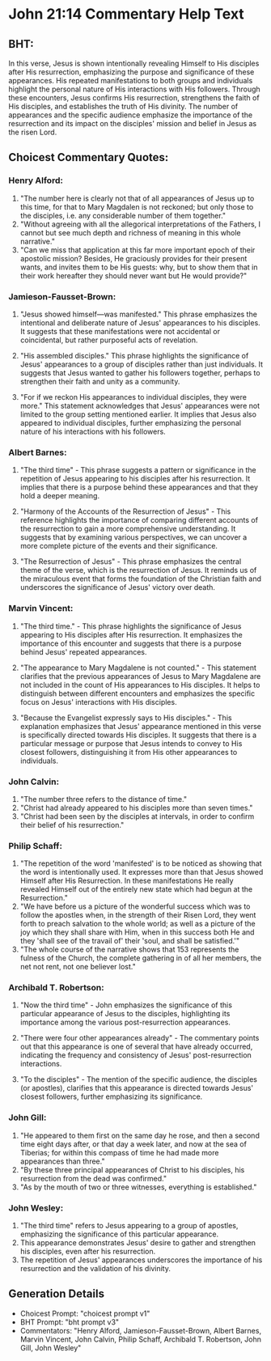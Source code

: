 # John 21:14 Commentary Help Text

## BHT:
In this verse, Jesus is shown intentionally revealing Himself to His disciples after His resurrection, emphasizing the purpose and significance of these appearances. His repeated manifestations to both groups and individuals highlight the personal nature of His interactions with His followers. Through these encounters, Jesus confirms His resurrection, strengthens the faith of His disciples, and establishes the truth of His divinity. The number of appearances and the specific audience emphasize the importance of the resurrection and its impact on the disciples' mission and belief in Jesus as the risen Lord.

## Choicest Commentary Quotes:
### Henry Alford:
1. "The number here is clearly not that of all appearances of Jesus up to this time, for that to Mary Magdalen is not reckoned; but only those to the disciples, i.e. any considerable number of them together."
2. "Without agreeing with all the allegorical interpretations of the Fathers, I cannot but see much depth and richness of meaning in this whole narrative."
3. "Can we miss that application at this far more important epoch of their apostolic mission? Besides, He graciously provides for their present wants, and invites them to be His guests: why, but to show them that in their work hereafter they should never want but He would provide?"

### Jamieson-Fausset-Brown:
1. "Jesus showed himself—was manifested." This phrase emphasizes the intentional and deliberate nature of Jesus' appearances to his disciples. It suggests that these manifestations were not accidental or coincidental, but rather purposeful acts of revelation.

2. "His assembled disciples." This phrase highlights the significance of Jesus' appearances to a group of disciples rather than just individuals. It suggests that Jesus wanted to gather his followers together, perhaps to strengthen their faith and unity as a community.

3. "For if we reckon His appearances to individual disciples, they were more." This statement acknowledges that Jesus' appearances were not limited to the group setting mentioned earlier. It implies that Jesus also appeared to individual disciples, further emphasizing the personal nature of his interactions with his followers.

### Albert Barnes:
1. "The third time" - This phrase suggests a pattern or significance in the repetition of Jesus appearing to his disciples after his resurrection. It implies that there is a purpose behind these appearances and that they hold a deeper meaning.

2. "Harmony of the Accounts of the Resurrection of Jesus" - This reference highlights the importance of comparing different accounts of the resurrection to gain a more comprehensive understanding. It suggests that by examining various perspectives, we can uncover a more complete picture of the events and their significance.

3. "The Resurrection of Jesus" - This phrase emphasizes the central theme of the verse, which is the resurrection of Jesus. It reminds us of the miraculous event that forms the foundation of the Christian faith and underscores the significance of Jesus' victory over death.

### Marvin Vincent:
1. "The third time." - This phrase highlights the significance of Jesus appearing to His disciples after His resurrection. It emphasizes the importance of this encounter and suggests that there is a purpose behind Jesus' repeated appearances.

2. "The appearance to Mary Magdalene is not counted." - This statement clarifies that the previous appearances of Jesus to Mary Magdalene are not included in the count of His appearances to His disciples. It helps to distinguish between different encounters and emphasizes the specific focus on Jesus' interactions with His disciples.

3. "Because the Evangelist expressly says to His disciples." - This explanation emphasizes that Jesus' appearance mentioned in this verse is specifically directed towards His disciples. It suggests that there is a particular message or purpose that Jesus intends to convey to His closest followers, distinguishing it from His other appearances to individuals.

### John Calvin:
1. "The number three refers to the distance of time."
2. "Christ had already appeared to his disciples more than seven times."
3. "Christ had been seen by the disciples at intervals, in order to confirm their belief of his resurrection."

### Philip Schaff:
1. "The repetition of the word 'manifested' is to be noticed as showing that the word is intentionally used. It expresses more than that Jesus showed Himself after His Resurrection. In these manifestations He really revealed Himself out of the entirely new state which had begun at the Resurrection."
2. "We have before us a picture of the wonderful success which was to follow the apostles when, in the strength of their Risen Lord, they went forth to preach salvation to the whole world; as well as a picture of the joy which they shall share with Him, when in this success both He and they 'shall see of the travail of' their 'soul, and shall be satisfied.'"
3. "The whole course of the narrative shows that 153 represents the fulness of the Church, the complete gathering in of all her members, the net not rent, not one believer lost."

### Archibald T. Robertson:
1. "Now the third time" - John emphasizes the significance of this particular appearance of Jesus to the disciples, highlighting its importance among the various post-resurrection appearances.

2. "There were four other appearances already" - The commentary points out that this appearance is one of several that have already occurred, indicating the frequency and consistency of Jesus' post-resurrection interactions.

3. "To the disciples" - The mention of the specific audience, the disciples (or apostles), clarifies that this appearance is directed towards Jesus' closest followers, further emphasizing its significance.

### John Gill:
1. "He appeared to them first on the same day he rose, and then a second time eight days after, or that day a week later, and now at the sea of Tiberias; for within this compass of time he had made more appearances than three."
2. "By these three principal appearances of Christ to his disciples, his resurrection from the dead was confirmed."
3. "As by the mouth of two or three witnesses, everything is established."

### John Wesley:
1. "The third time" refers to Jesus appearing to a group of apostles, emphasizing the significance of this particular appearance.
2. This appearance demonstrates Jesus' desire to gather and strengthen his disciples, even after his resurrection.
3. The repetition of Jesus' appearances underscores the importance of his resurrection and the validation of his divinity.


## Generation Details
- Choicest Prompt: "choicest prompt v1"
- BHT Prompt: "bht prompt v3"
- Commentators: "Henry Alford, Jamieson-Fausset-Brown, Albert Barnes, Marvin Vincent, John Calvin, Philip Schaff, Archibald T. Robertson, John Gill, John Wesley"
